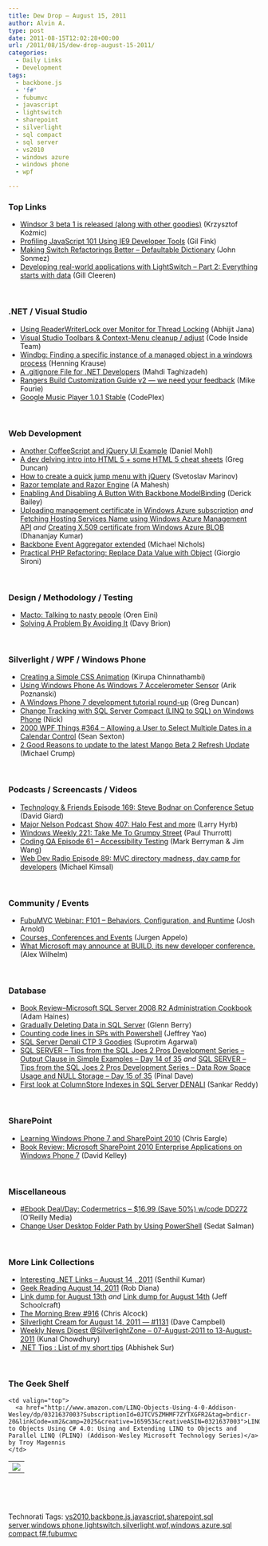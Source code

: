 ```yaml
---
title: Dew Drop – August 15, 2011
author: Alvin A.
type: post
date: 2011-08-15T12:02:28+00:00
url: /2011/08/15/dew-drop-august-15-2011/
categories:
  - Daily Links
  - Development
tags:
  - backbone.js
  - 'f#'
  - fubumvc
  - javascript
  - lightswitch
  - sharepoint
  - silverlight
  - sql compact
  - sql server
  - vs2010
  - windows azure
  - windows phone
  - wpf

---
```

### <a name="top"></a>Top Links

  * [Windsor 3 beta 1 is released (along with other goodies)][1] (Krzysztof Koźmic)
  * [Profiling JavaScript 101 Using IE9 Developer Tools][2] (Gil Fink)
  * [Making Switch Refactorings Better – Defaultable Dictionary][3] (John Sonmez)
  * [Developing real-world applications with LightSwitch &#8211; Part 2: Everything starts with data][4] (Gill Cleeren)

&#160;

### <a name="dotnet"></a>.NET / Visual Studio

  * [Using ReaderWriterLock over Monitor for Thread Locking][5] (Abhijit Jana)
  * [Visual Studio Toolbars & Context-Menu cleanup / adjust][6] (Code Inside Team)
  * [Windbg: Finding a specific instance of a managed object in a windows process][7] (Henning Krause)
  * [A .gitignore File for .NET Developers][8] (Mahdi Taghizadeh)
  * [Rangers Build Customization Guide v2 — we need your feedback][9] (Mike Fourie)
  * <a href="http://gmusic.codeplex.com/releases/view/71603" target="_blank">Google Music Player 1.0.1 Stable</a> (CodePlex)

&#160;

### <a name="web"></a>Web Development

  * [Another CoffeeScript and jQuery UI Example][10] (Daniel Mohl)
  * [A dev delving intro into HTML 5 + some HTML 5 cheat sheets][11] (Greg Duncan)
  * [How to create a quick jump menu with jQuery][12] (Svetoslav Marinov)
  * [Razor template and Razor Engine][13] (A Mahesh)
  * [Enabling And Disabling A Button With Backbone.ModelBinding][14] (Derick Bailey)
  * [Uploading management certificate in Windows Azure subscription][15] _and_ [Fetching Hosting Services Name using Windows Azure Management API][16] _and_ [Creating X.509 certificate from Windows Azure BLOB][17] (Dhananjay Kumar)
  * [Backbone Event Aggregator extended][18] (Michael Nichols)
  * <a href="http://feeds.dzone.com/~r/zones/agile/~3/IkfdDJsBZRs/practical-php-refactoring-5" target="_blank">Practical PHP Refactoring: Replace Data Value with Object</a> (Giorgio Sironi)

&#160;

### <a name="design"></a>Design / Methodology / Testing

  * [Macto: Talking to nasty people][19] (Oren Eini)
  * [Solving A Problem By Avoiding It][20] (Davy Brion)

&#160;

### <a name="silverlight"></a>Silverlight / WPF / Windows Phone

  * [Creating a Simple CSS Animation][21] (Kirupa Chinnathambi)
  * [Using Windows Phone As Windows 7 Accelerometer Sensor][22] (Arik Poznanski)
  * [A Windows Phone 7 development tutorial round-up][23] (Greg Duncan)
  * [Change Tracking with SQL Server Compact (LINQ to SQL) on Windows Phone][24] (Nick)
  * <a href="http://wpf.2000things.com/2011/08/15/364-allowing-a-user-to-select-multiple-dates-in-a-calendar-control/" target="_blank">2000 WPF Things #364 – Allowing a User to Select Multiple Dates in a Calendar Control</a> (Sean Sexton)
  * [2 Good Reasons to update to the latest Mango Beta 2 Refresh Update][25] (Michael Crump)

&#160;

### <a name="podcasts"></a>Podcasts / Screencasts / Videos

  * <a href="http://feedproxy.google.com/~r/TechnologyAndFriends/~3/ZHZ85bTuJ2g/tf169.aspx" target="_blank">Technology & Friends Episode 169: Steve Bodnar on Conference Setup</a> (David Giard)
  * <a href="http://feedproxy.google.com/~r/MajorNelsonblogcast/~3/9OxRwe9oscQ/" target="_blank">Major Nelson Podcast Show 407: Halo Fest and more</a> (Larry Hyrb)
  * [Windows Weekly 221: Take Me To Grumpy Street][26] (Paul Thurrott)
  * <a href="http://feedproxy.google.com/~r/CodingQa/~3/jIi_piuKbFA/Episode-61-Accessibility-Testing" target="_blank">Coding QA Episode 61 &#8211; Accessibility Testing</a> (Mark Berryman & Jim Wang)
  * <a href="http://feedproxy.google.com/~r/WebdevradioPodcastHome/~3/25WYxi-saPU/index.php" target="_blank">Web Dev Radio Episode 89: MVC directory madness, day camp for developers</a> (Michael Kimsal)

&#160;

### <a name="events"></a>Community / Events

  * [FubuMVC Webinar: F101 – Behaviors, Configuration, and Runtime][27] (Josh Arnold)
  * [Courses, Conferences and Events][28] (Jurgen Appelo)
  * <a href="http://thenextweb.com/microsoft/2011/08/14/what-microsoft-may-announce-at-build-its-new-developer-conference/?utm_source=feedburner&utm_medium=feed&utm_campaign=Feed%3A+TheNextWeb+%28The+Next+Web+All+Stories%29" target="_blank">What Microsoft may announce at BUILD, its new developer conference.</a> (Alex Wilhelm)

&#160;

### <a name="db"></a>Database

  * [Book Review–Microsoft SQL Server 2008 R2 Administration Cookbook][29] (Adam Haines)
  * [Gradually Deleting Data in SQL Server][30] (Glenn Berry)
  * [Counting code lines in SPs with Powershell][31] (Jeffrey Yao)
  * [SQL Server Denali CTP 3 Goodies][32] (Suprotim Agarwal)
  * [SQL SERVER – Tips from the SQL Joes 2 Pros Development Series – Output Clause in Simple Examples – Day 14 of 35][33] _and_ [SQL SERVER – Tips from the SQL Joes 2 Pros Development Series – Data Row Space Usage and NULL Storage – Day 15 of 35][34] (Pinal Dave)
  * [First look at ColumnStore Indexes in SQL Server DENALI][35] (Sankar Reddy)

&#160;

### <a name="sp"></a>SharePoint

  * [Learning Windows Phone 7 and SharePoint 2010][36] (Chris Eargle)
  * [Book Review: Microsoft SharePoint 2010 Enterprise Applications on Windows Phone 7][37] (David Kelley)

&#160;

### <a name="misc"></a>Miscellaneous

  * [#Ebook Deal/Day: Codermetrics &#8211; $16.99 (Save 50%) w/code DD272][38] (O&#8217;Reilly Media)
  * [Change User Desktop Folder Path by Using PowerShell][39] (Sedat Salman)

&#160;

### <a name="links"></a>More Link Collections

  * [Interesting .NET Links – August 14 , 2011][40] (Senthil Kumar)
  * [Geek Reading August 14, 2011][41] (Rob Diana)
  * [Link dump for August 13th][42] _and_ [Link dump for August 14th][43] (Jeff Schoolcraft)
  * [The Morning Brew #916][44] (Chris Alcock)
  * [Silverlight Cream for August 14, 2011 &#8212; #1131][45] (Dave Campbell)
  * [Weekly News Digest @SilverlightZone &#8211; 07-August-2011 to 13-August-2011][46] (Kunal Chowdhury)
  * [.NET Tips : List of my short tips][47] (Abhishek Sur)

&#160;

### <a name="shelf"></a>The Geek Shelf

<table border="0" cellspacing="0" cellpadding="0">
  <tr>
    <td>
      <img data-recalc-dims="1" decoding="async" src="https://i0.wp.com/ecx.images-amazon.com/images/I/41Gvtg5VMBL._SL160_.jpg?w=660" />
    </td>
    
    <td valign="top">
      <a href="http://www.amazon.com/LINQ-Objects-Using-4-0-Addison-Wesley/dp/0321637003?SubscriptionId=0JTCV5ZMHMF7ZYTXGFR2&tag=brdicr-20&linkCode=xm2&camp=2025&creative=165953&creativeASIN=0321637003">LINQ to Objects Using C# 4.0: Using and Extending LINQ to Objects and Parallel LINQ (PLINQ) (Addison-Wesley Microsoft Technology Series)</a> by Troy Magennis
    </td>
  </tr>
</table>

&#160;

<div style="padding-bottom: 0px; margin: 0px; padding-left: 0px; padding-right: 0px; display: inline; float: none; padding-top: 0px" id="scid:C16BAC14-9A3D-4c50-9394-FBFEF7A93539:bb44319b-7fed-4d48-96e7-be35fd2135f8" class="wlWriterEditableSmartContent">
  <!--dotnetkickit-->
</div>

&#160;

<div style="padding-bottom: 0px; margin: 0px; padding-left: 0px; padding-right: 0px; display: inline; float: none; padding-top: 0px" id="scid:0767317B-992E-4b12-91E0-4F059A8CECA8:de5238c1-1633-400d-97e8-84f0db39f72d" class="wlWriterEditableSmartContent">
  Technorati Tags: <a href="http://technorati.com/tags/vs2010" rel="tag">vs2010</a>,<a href="http://technorati.com/tags/backbone.js" rel="tag">backbone.js</a>,<a href="http://technorati.com/tags/javascript" rel="tag">javascript</a>,<a href="http://technorati.com/tags/sharepoint" rel="tag">sharepoint</a>,<a href="http://technorati.com/tags/sql+server" rel="tag">sql server</a>,<a href="http://technorati.com/tags/windows+phone" rel="tag">windows phone</a>,<a href="http://technorati.com/tags/lightswitch" rel="tag">lightswitch</a>,<a href="http://technorati.com/tags/silverlight" rel="tag">silverlight</a>,<a href="http://technorati.com/tags/wpf" rel="tag">wpf</a>,<a href="http://technorati.com/tags/windows+azure" rel="tag">windows azure</a>,<a href="http://technorati.com/tags/sql+compact" rel="tag">sql compact</a>,<a href="http://technorati.com/tags/f%23" rel="tag">f#</a>,<a href="http://technorati.com/tags/fubumvc" rel="tag">fubumvc</a>
</div>

 [1]: http://feedproxy.google.com/~r/Devlicious/~3/lQqWcIRuckU/windsor-3-beta-1-is-released-along-with-other-goodies.aspx
 [2]: http://feedproxy.google.com/~r/GilFinkBlog/~3/I3FgJCrMtCw/profiling-javascript-101-using-ie9-developer-tools.aspx
 [3]: http://simpleprogrammer.com/2011/08/14/making-switch-refactorings-better-defaultable-dictionary/
 [4]: http://feedproxy.google.com/~r/silverlightshow/~3/QbAkWT-R1Uw/Looking-at-LightSwitch-Part-2-Everything-starts-with-data.aspx
 [5]: http://dailydotnettips.com/2011/08/14/using-readerwriterlock-over-monitor-for-thread-locking/
 [6]: http://code-inside.de/blog-in/2011/08/14/visual-studio-toolbars-context-menu-cleanup-adjust/
 [7]: http://www.infinitec.de/post/2011/08/15/Windbg-Finding-a-specific-instance-of-a-managed-object-in-a-windows-process.aspx
 [8]: http://feedproxy.google.com/~r/MahdiTaghizadeh/~3/YBpTJNJl1HA/
 [9]: http://mikefourie.wordpress.com/2011/08/14/rangers-build-customization-guide-v2-we-need-your-feedback/
 [10]: http://feedproxy.google.com/~r/BloggemDano/~3/0qXNZJIqcDA/another-coffeescript-and-jquery-ui.html
 [11]: http://coolthingoftheday.blogspot.com/2011/08/dev-delving-intro-into-html-5-some-html.html
 [12]: http://feeds.dzone.com/~r/zones/css/~3/yMI4Vv0KChg/how-create-quick-jump-menu
 [13]: http://www.codeproject.com/KB/aspnet/razor_templage_and_razor.aspx
 [14]: http://feedproxy.google.com/~r/LosTechies/~3/yZhAMd1ispg/
 [15]: http://debugmode.net/2011/08/14/uploading-management-certificate-in-windows-azure-subscription/
 [16]: http://debugmode.net/2011/08/14/fetching-hosting-services-name-using-windows-azure-management-api/
 [17]: http://debugmode.net/2011/08/15/creating-x-509-certificate-from-windows-azure-blob/
 [18]: http://feedproxy.google.com/~r/Devlicious/~3/gxMkBfGBUo8/backbone-event-aggregator-extended.aspx
 [19]: http://feedproxy.google.com/~r/AyendeRahien/~3/mF0t6jSA6Js/macto-talking-to-nasty-people
 [20]: http://feedproxy.google.com/~r/davybrion/~3/LDkCaFxTQnk/
 [21]: http://www.kirupa.com/html5/creating_simple_css_animation.htm
 [22]: http://feeds.dzone.com/~r/zones/dotnet/~3/iC6lEj2CpTk/using-windows-phone-windows-7
 [23]: http://coolthingoftheday.blogspot.com/2011/08/windows-phone-7-development-tutorial.html
 [24]: http://feedproxy.google.com/~r/NicksNetTravels/~3/VEqwQlVHN50/post.aspx
 [25]: http://feedproxy.google.com/~r/MichaelCrump/~3/6By3iZEdodo/2-good-reasons-to-update-to-the-latest-mango-beta.aspx
 [26]: http://www.winsupersite.com/article/podcasts/windows-weekly-221-take-me-to-grumpy-street-140195
 [27]: http://feedproxy.google.com/~r/LosTechies/~3/uIIPA_Hj5gE/
 [28]: http://feedproxy.google.com/~r/noop/~3/4_QlrCzU3Vw/courses-conferences-and-events.html
 [29]: http://feedproxy.google.com/~r/sqlserverpedia/~3/ncJ-Ps5jwgI/
 [30]: http://www.sqlservercentral.com/blogs/glennberry/archive/2011/08/13/gradually-deleting-data-in-sql-server.aspx
 [31]: http://www.sqlservercentral.com/blogs/jeffrey_yao/archive/2011/08/14/counting-code-lines-in-sps-with-powershell.aspx
 [32]: http://feedproxy.google.com/~r/sqlservercurry/blog/~3/sux9aEAN64k/sql-server-denali-ctp-3-goodies.html
 [33]: http://blog.sqlauthority.com/2011/08/14/sql-server-tips-from-the-sql-joes-2-pros-development-series-output-clause-in-simple-examples-day-14-of-35/
 [34]: http://blog.sqlauthority.com/2011/08/15/sql-server-tips-from-the-sql-joes-2-pros-development-series-data-row-space-usage-and-null-storage-day-15-of-35/
 [35]: http://feedproxy.google.com/~r/sqlserverpedia/~3/MhtBHowwe1c/
 [36]: http://www.kodefuguru.com/post/2011/08/13/Learning-Windows-Phone-7-and-SharePoint-2010.aspx
 [37]: http://hackingsilverlight.blogspot.com/2011/08/book-review-microsoft-sharepoint-2010.html
 [38]: http://feeds.oreilly.com/~r/oreilly/news/~3/fKwSPEPZWYM/
 [39]: http://www.sqlservercentral.com/blogs/sqlservertips/archive/2011/08/14/change-user-desktop-folder-path-by-using-powershell.aspx
 [40]: http://feedproxy.google.com/~r/ginktage/EPSB/~3/DhK-8iqDIhc/
 [41]: http://feedproxy.google.com/~r/RegularGeek/~3/IFcc_H6lr7g/
 [42]: http://thequeue.net/blog/2011/08/13/link-dump-for-august-13th/
 [43]: http://thequeue.net/blog/2011/08/14/link-dump-for-august-14th/
 [44]: http://feedproxy.google.com/~r/ReflectivePerspective/~3/e4K1LxI30B8/
 [45]: http://geekswithblogs.net/WynApseTechnicalMusings/archive/2011/08/14/146528.aspx
 [46]: http://feedproxy.google.com/~r/kunal2383/~3/m3Y-AiDO8h0/weekly-news-digest-silverlightzone-07.html
 [47]: http://feedproxy.google.com/~r/abhisheksur/WTgI/~3/egPh__MpFyM/net-tips-list-of-my-short-tips.html